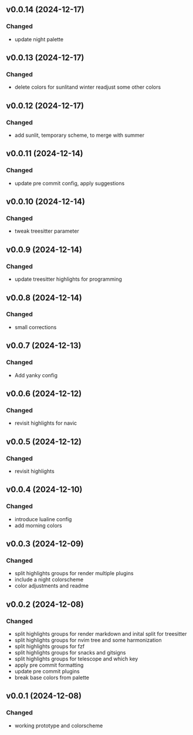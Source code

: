 ## v0.0.14 (2024-12-17)

### Changed

- update night palette

## v0.0.13 (2024-12-17)

### Changed

- delete colors for sunlitand winter readjust some other colors

## v0.0.12 (2024-12-17)

### Changed

- add sunlit, temporary scheme, to merge with summer

## v0.0.11 (2024-12-14)

### Changed

- update pre commit config, apply suggestions

## v0.0.10 (2024-12-14)

### Changed

- tweak treesitter parameter

## v0.0.9 (2024-12-14)

### Changed

- update treesitter highlights for programming

## v0.0.8 (2024-12-14)

### Changed

- small corrections

## v0.0.7 (2024-12-13)

### Changed

- Add yanky config

## v0.0.6 (2024-12-12)

### Changed

- revisit highlights for navic

## v0.0.5 (2024-12-12)

### Changed

- revisit highlights

## v0.0.4 (2024-12-10)

### Changed

- introduce lualine config
- add morning colors

## v0.0.3 (2024-12-09)

### Changed

- split highlights groups for render multiple plugins
- include a night colorscheme
- color adjustments and readme

## v0.0.2 (2024-12-08)

### Changed

- split highlights groups for render markdown and inital split for treesitter
- split highlights groups for nvim tree and some harmonization
- split highlights groups for fzf
- split highlights groups for snacks and gitsigns
- split highlights groups for telescope and which key
- apply pre commit formatting
- update pre commit plugins
- break base colors from palette

## v0.0.1 (2024-12-08)

### Changed

- working prototype and colorscheme
